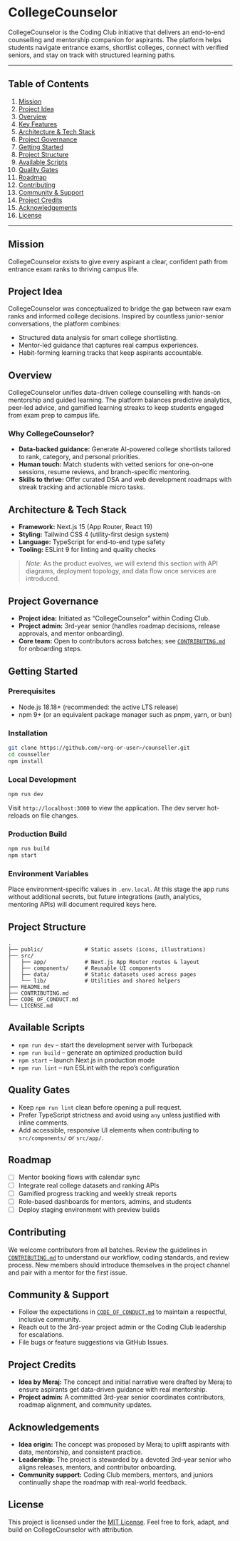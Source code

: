 # CollegeCounselor

CollegeCounselor is the Coding Club initiative that delivers an end-to-end counselling and mentorship companion for aspirants. The platform helps students navigate entrance exams, shortlist colleges, connect with verified seniors, and stay on track with structured learning paths.

---

## Table of Contents

1. [Mission](#mission)
2. [Project Idea](#project-idea)
3. [Overview](#overview)
4. [Key Features](#key-features)
5. [Architecture & Tech Stack](#architecture--tech-stack)
6. [Project Governance](#project-governance)
7. [Getting Started](#getting-started)
8. [Project Structure](#project-structure)
9. [Available Scripts](#available-scripts)
10. [Quality Gates](#quality-gates)
11. [Roadmap](#roadmap)
12. [Contributing](#contributing)
13. [Community & Support](#community--support)
14. [Project Credits](#project-credits)
15. [Acknowledgements](#acknowledgements)
16. [License](#license)

---

## Mission

CollegeCounselor exists to give every aspirant a clear, confident path from entrance exam ranks to thriving campus life.

## Project Idea

CollegeCounselor was conceptualized to bridge the gap between raw exam ranks and informed college decisions. Inspired by countless junior-senior conversations, the platform combines:

- Structured data analysis for smart college shortlisting.
- Mentor-led guidance that captures real campus experiences.
- Habit-forming learning tracks that keep aspirants accountable.


## Overview

CollegeCounselor unifies data-driven college counselling with hands-on mentorship and guided learning. The platform balances predictive analytics, peer-led advice, and gamified learning streaks to keep students engaged from exam prep to campus life.

### Why CollegeCounselor?

- **Data-backed guidance:** Generate AI-powered college shortlists tailored to rank, category, and personal priorities.
- **Human touch:** Match students with vetted seniors for one-on-one sessions, resume reviews, and branch-specific mentoring.
- **Skills to thrive:** Offer curated DSA and web development roadmaps with streak tracking and actionable micro tasks.

## Architecture & Tech Stack

- **Framework:** Next.js 15 (App Router, React 19)
- **Styling:** Tailwind CSS 4 (utility-first design system)
- **Language:** TypeScript for end-to-end type safety
- **Tooling:** ESLint 9 for linting and quality checks

> _Note:_ As the product evolves, we will extend this section with API diagrams, deployment topology, and data flow once services are introduced.

## Project Governance

- **Project idea:** Initiated as “CollegeCounselor” within Coding Club.
- **Project admin:** 3rd-year senior (handles roadmap decisions, release approvals, and mentor onboarding).
- **Core team:** Open to contributors across batches; see [`CONTRIBUTING.md`](CONTRIBUTING.md) for onboarding steps.

## Getting Started

### Prerequisites

- Node.js 18.18+ (recommended: the active LTS release)
- npm 9+ (or an equivalent package manager such as pnpm, yarn, or bun)

### Installation

```bash
git clone https://github.com/<org-or-user>/counseller.git
cd counseller
npm install
```

### Local Development

```bash
npm run dev
```

Visit `http://localhost:3000` to view the application. The dev server hot-reloads on file changes.

### Production Build

```bash
npm run build
npm start
```

### Environment Variables

Place environment-specific values in `.env.local`. At this stage the app runs without additional secrets, but future integrations (auth, analytics, mentoring APIs) will document required keys here.

## Project Structure

```text
.
├── public/             # Static assets (icons, illustrations)
├── src/
│   ├── app/            # Next.js App Router routes & layout
│   ├── components/     # Reusable UI components
│   ├── data/           # Static datasets used across pages
│   └── lib/            # Utilities and shared helpers
├── README.md
├── CONTRIBUTING.md
├── CODE_OF_CONDUCT.md
└── LICENSE.md
```

## Available Scripts

- `npm run dev` – start the development server with Turbopack
- `npm run build` – generate an optimized production build
- `npm start` – launch Next.js in production mode
- `npm run lint` – run ESLint with the repo’s configuration

## Quality Gates

- Keep `npm run lint` clean before opening a pull request.
- Prefer TypeScript strictness and avoid using `any` unless justified with inline comments.
- Add accessible, responsive UI elements when contributing to `src/components/` or `src/app/`.

## Roadmap

- [ ] Mentor booking flows with calendar sync
- [ ] Integrate real college datasets and ranking APIs
- [ ] Gamified progress tracking and weekly streak reports
- [ ] Role-based dashboards for mentors, admins, and students
- [ ] Deploy staging environment with preview builds

## Contributing

We welcome contributors from all batches. Review the guidelines in [`CONTRIBUTING.md`](CONTRIBUTING.md) to understand our workflow, coding standards, and review process. New members should introduce themselves in the project channel and pair with a mentor for the first issue.

## Community & Support

- Follow the expectations in [`CODE_OF_CONDUCT.md`](CODE_OF_CONDUCT.md) to maintain a respectful, inclusive community.
- Reach out to the 3rd-year project admin or the Coding Club leadership for escalations.
- File bugs or feature suggestions via GitHub Issues.

## Project Credits

- **Idea by Meraj:** The concept and initial narrative were drafted by Meraj to ensure aspirants get data-driven guidance with real mentorship.
- **Project admin:** A committed 3rd-year senior coordinates contributors, roadmap alignment, and community updates.

## Acknowledgements

- **Idea origin:** The concept was proposed by Meraj to uplift aspirants with data, mentorship, and consistent practice.
- **Leadership:** The project is stewarded by a devoted 3rd-year senior who aligns releases, mentors, and contributor onboarding.
- **Community support:** Coding Club members, mentors, and juniors continually shape the roadmap with real-world feedback.

## License

This project is licensed under the [MIT License](LICENSE.md). Feel free to fork, adapt, and build on CollegeCounselor with attribution.
